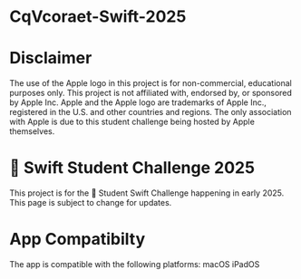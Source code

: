 # CqVcoraet-Swift-2025

# Disclaimer
The use of the Apple logo in this project is for non-commercial, educational purposes only. This project is not affiliated with, endorsed by, or sponsored by Apple Inc. Apple and the Apple logo are trademarks of Apple Inc., registered in the U.S. and other countries and regions. The only association with Apple is due to this student challenge being hosted by Apple themselves.

#  Swift Student Challenge 2025
This project is for the  Student Swift Challenge happening in early 2025. This page is subject to change for updates.

# App Compatibilty
The app is compatible with the following platforms:
macOS
iPadOS

